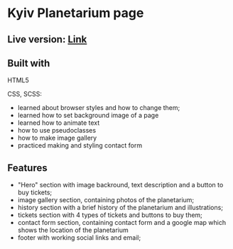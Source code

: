 # Kyiv Planetarium page 

## Live version: [Link](https://kyiv-planetarium-page.vercel.app/)

## Built with
HTML5 

CSS, SCSS:
- learned about browser styles and how to change them;
- learned how to set background image of a page
- learned how to animate text
- how to use pseudoclasses
- how to make image gallery
- practiced making and styling contact form

## Features
- "Hero" section with image backround, text description and a button to buy tickets;
- image gallery section, containing photos of the planetarium;
- history section with a brief history of the planetarium and illustrations;
- tickets section with 4 types of tickets and buttons to buy them;
- contact form section, containing contact form and a google map which shows the location of the planetarium
- footer with working social links and email;
